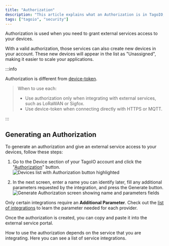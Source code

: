 ```yaml
---
title: "Authorization"
description: "This article explains what an Authorization is in TagoIO, when to use it versus a device-token, and how to generate an authorization for integrating external services with your devices."
tags: ["tagoio", "security"]
---
```


Authorization is used when you need to grant external services access to your
devices.

With a valid authorization, those services can also create new devices in your
account. These new devices will appear in the list as "Unassigned", making it
easier to scale your applications.

:::info

Authorization is different from
[device-token](/docs/tagoio/devices/device-token.md).

> When to use each:
>
> - Use authorization only when integrating with external services, such as
>   LoRaWAN or Sigfox.
> - Use device-token when connecting directly with HTTPS or MQTT.

:::

## Generating an Authorization

To generate an authorization and give an external service access to your
devices, follow these steps:

1. Go to the Device section of your TagoIO account and click the
   "[Authorization](https://admin.tago.io/devices/authorization)" button.
   ![Devices list with Authorization button highlighted](/docs_imagem/tagoio/authorization-2.png)

2. In the next screen, enter a name you can identify later, fill any additional
   parameters requested by the integration, and press the Generate button.
   ![Generate Authorization screen showing name and parameters fields](/docs_imagem/tagoio/authorization-3.png)

Only certain integrations require an **Additional Parameter**. Check out the
[list of integrations](/docs/tagoio/integrations/index.md) to learn the parameter
needed for each provider.

Once the authorization is created, you can copy and paste it into the external
service portal.

How to use the authorization depends on the service that you are integrating.
Here you can see a list of service integrations.

